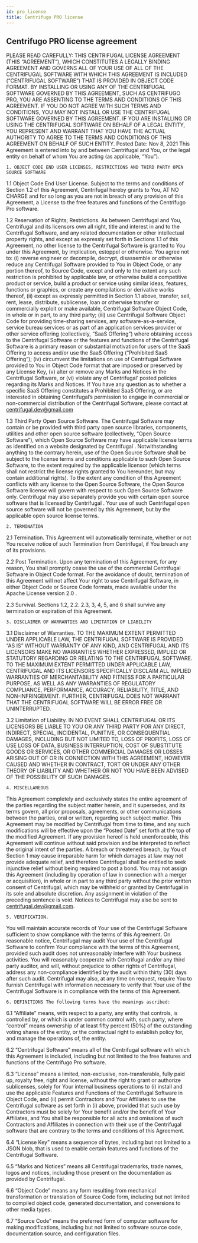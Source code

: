 ```yaml
---
id: pro_license
title: Centrifugo PRO license
---
```


## Centrifugo PRO license agreement

PLEASE READ CAREFULLY: THIS CENTRIFUGAL LICENSE AGREEMENT (THIS “AGREEMENT”), WHICH CONSTITUTES A LEGALLY BINDING AGREEMENT AND GOVERNS ALL OF YOUR USE OF ALL OF THE CENTRIFUGAL SOFTWARE WITH WHICH THIS AGREEMENT IS INCLUDED (“CENTRIFUGAL SOFTWARE”) THAT IS PROVIDED IN OBJECT CODE FORMAT. BY INSTALLING OR USING ANY OF THE CENTRIFUGAL SOFTWARE GOVERNED BY THIS AGREEMENT, SUCH AS CENTRIFUGO PRO, YOU ARE ASSENTING TO THE TERMS AND CONDITIONS OF THIS AGREEMENT. IF YOU DO NOT AGREE WITH SUCH TERMS AND CONDITIONS, YOU MAY NOT INSTALL OR USE THE CENTRIFUGAL SOFTWARE GOVERNED BY THIS AGREEMENT. IF YOU ARE INSTALLING OR USING THE CENTRIFUGAL SOFTWARE ON BEHALF OF A LEGAL ENTITY, YOU REPRESENT AND WARRANT THAT YOU HAVE THE ACTUAL AUTHORITY TO AGREE TO THE TERMS AND CONDITIONS OF THIS AGREEMENT ON BEHALF OF SUCH ENTITY. Posted Date: Nov 8, 2021 This Agreement is entered into by and between Centrifugal and You, or the legal entity on behalf of whom You are acting (as applicable, “You”).

    1. OBJECT CODE END USER LICENSES, RESTRICTIONS AND THIRD PARTY OPEN SOURCE SOFTWARE

1.1 Object Code End User License. Subject to the terms and conditions of Section 1.2 of this Agreement, Centrifugal hereby grants to You, AT NO CHARGE and for so long as you are not in breach of any provision of this Agreement, a License to the free features and functions of the Centrifugo Pro software.

1.2 Reservation of Rights; Restrictions. As between Centrifugal and You, Centrifugal and its licensors own all right, title and interest in and to the Centrifugal Software, and any related documentation or other intellectual property rights, and except as expressly set forth in Sections 1.1 of this Agreement, no other license to the Centrifugal Software is granted to You under this Agreement, by implication, estoppel or otherwise. You agree not to: (i) reverse engineer or decompile, decrypt, disassemble or otherwise reduce any Centrifugal Software provided to You in Object Code, or any portion thereof, to Source Code, except and only to the extent any such restriction is prohibited by applicable law, or otherwise build a competitive product or service, build a product or service using similar ideas, features, functions or graphics, or create any compilations or derivative works thereof, (ii) except as expressly permitted in Section 1.1 above, transfer, sell, rent, lease, distribute, sublicense, loan or otherwise transfer or commercially exploit or make available, Centrifugal Software Object Code, in whole or in part, to any third party; (iii) use Centrifugal Software Object Code for providing time-sharing services, any software-as-a-service, service bureau services or as part of an application services provider or other service offering (collectively, “SaaS Offering”) where obtaining access to the Centrifugal Software or the features and functions of the Centrifugal Software is a primary reason or substantial motivation for users of the SaaS Offering to access and/or use the SaaS Offering (“Prohibited SaaS Offering”); (iv) circumvent the limitations on use of Centrifugal Software provided to You in Object Code format that are imposed or preserved by any License Key, (v) alter or remove any Marks and Notices in the Centrifugal Software, or (vi) violate any of Centrifugal’ posted policies regarding its Marks and Notices. If You have any question as to whether a specific SaaS Offering constitutes a Prohibited SaaS Offering, or are interested in obtaining Centrifugal’s permission to engage in commercial or non-commercial distribution of the Centrifugal Software, please contact at centrifugal.dev@gmail.com

1.3 Third Party Open Source Software. The Centrifugal Software may contain or be provided with third party open source libraries, components, utilities and other open source software (collectively, “Open Source Software”), which Open Source Software may have applicable license terms as identified on a website designated by Centrifugal . Notwithstanding anything to the contrary herein, use of the Open Source Software shall be subject to the license terms and conditions applicable to such Open Source Software, to the extent required by the applicable licensor (which terms shall not restrict the license rights granted to You hereunder, but may contain additional rights). To the extent any condition of this Agreement conflicts with any license to the Open Source Software, the Open Source Software license will govern with respect to such Open Source Software only. Centrifugal may also separately provide you with certain open source software that is licensed by Centrifugal . Your use of such Centrifugal open source software will not be governed by this Agreement, but by the applicable open source license terms.

    2. TERMINATION

2.1 Termination. This Agreement will automatically terminate, whether or not You receive notice of such Termination from Centrifugal, if You breach any of its provisions.

2.2 Post Termination. Upon any termination of this Agreement, for any reason, You shall promptly cease the use of the commercial Centrifugal Software in Object Code format. For the avoidance of doubt, termination of this Agreement will not affect Your right to use Centrifugal Software, in either Object Code or Source Code formats, made available under the Apache License version 2.0 .

2.3 Survival. Sections 1.2, 2.2. 2.3, 3, 4, 5, and 6 shall survive any termination or expiration of this Agreement.

    3. DISCLAIMER OF WARRANTIES AND LIMITATION OF LIABILITY

3.1 Disclaimer of Warranties. TO THE MAXIMUM EXTENT PERMITTED UNDER APPLICABLE LAW, THE CENTRIFUGAL SOFTWARE IS PROVIDED “AS IS” WITHOUT WARRANTY OF ANY KIND, AND CENTRIFUGAL AND ITS LICENSORS MAKE NO WARRANTIES WHETHER EXPRESSED, IMPLIED OR STATUTORY REGARDING OR RELATING TO THE CENTRIFUGAL SOFTWARE. TO THE MAXIMUM EXTENT PERMITTED UNDER APPLICABLE LAW, CENTRIFUGAL AND ITS LICENSORS SPECIFICALLY DISCLAIM ALL IMPLIED WARRANTIES OF MERCHANTABILITY AND FITNESS FOR A PARTICULAR PURPOSE, AS WELL AS ANY WARRANTIES OF REGULATORY COMPLIANCE, PERFORMANCE, ACCURACY, RELIABILITY, TITLE, AND NON-INFRINGEMENT. FURTHER, CENTRIFUGAL DOES NOT WARRANT THAT THE CENTRIFUGAL SOFTWARE WILL BE ERROR FREE OR UNINTERRUPTED.

3.2 Limitation of Liability. IN NO EVENT SHALL CENTRIFUGAL OR ITS LICENSORS BE LIABLE TO YOU OR ANY THIRD PARTY FOR ANY DIRECT, INDIRECT, SPECIAL, INCIDENTAL, PUNITIVE, OR CONSEQUENTIAL DAMAGES, INCLUDING BUT NOT LIMITED TO, LOSS OF PROFITS, LOSS OF USE LOSS OF DATA, BUSINESS INTERRUPTION, COST OF SUBSTITUTE GOODS OR SERVICES, OR OTHER COMMERCIAL DAMAGES OR LOSSES ARISING OUT OF OR IN CONNECTION WITH THIS AGREEMENT, HOWEVER CAUSED AND WHETHER IN CONTRACT, TORT OR UNDER ANY OTHER THEORY OF LIABILITY AND WHETHER OR NOT YOU HAVE BEEN ADVISED OF THE POSSIBILITY OF SUCH DAMAGES.

    4. MISCELLANEOUS 

This Agreement completely and exclusively states the entire agreement of the parties regarding the subject matter herein, and it supersedes, and its terms govern, all prior proposals, agreements, or other communications between the parties, oral or written, regarding such subject matter. This Agreement may be modified by Centrifugal from time to time, and any such modifications will be effective upon the “Posted Date” set forth at the top of the modified Agreement. If any provision hereof is held unenforceable, this Agreement will continue without said provision and be interpreted to reflect the original intent of the parties. A breach or threatened breach, by You of Section 1 may cause irreparable harm for which damages at law may not provide adequate relief, and therefore Centrifugal shall be entitled to seek injunctive relief without being required to post a bond. You may not assign this Agreement (including by operation of law in connection with a merger or acquisition), in whole or in part to any third party without the prior written consent of Centrifugal, which may be withheld or granted by Centrifugal in its sole and absolute discretion. Any assignment in violation of the preceding sentence is void. Notices to Centrifugal may also be sent to centrifugal.dev@gmail.com.

    5. VERIFICATION. 

You will maintain accurate records of Your use of the Centrifugal Software sufficient to show compliance with the terms of this Agreement. On reasonable notice, Centrifugal may audit Your use of the Centrifugal Software to confirm Your compliance with the terms of this Agreement, provided such audit does not unreasonably interfere with Your business activities. You will reasonably cooperate with Centrifugal and/or any third party auditor, and will, without prejudice to other rights of Centrifugal, address any non-compliance identified by the audit within thirty (30) days after such audit. Centrifugal may also, at any time on request, require You to furnish Centrifugal with information necessary to verify that Your use of the Centrifugal Software is in compliance with the terms of this Agreement.

    6. DEFINITIONS The following terms have the meanings ascribed:

6.1 “Affiliate” means, with respect to a party, any entity that controls, is controlled by, or which is under common control with, such party, where “control” means ownership of at least fifty percent (50%) of the outstanding voting shares of the entity, or the contractual right to establish policy for, and manage the operations of, the entity.

6.2 “Centrifugal Software” means all of the Centrifugal software with which this Agreement is included, including but not limited to the free features and functions of the Centrifugo Pro software.

6.3 “License” means a limited, non-exclusive, non-transferable, fully paid up, royalty free, right and license, without the right to grant or authorize sublicenses, solely for Your internal business operations to (i) install and use the applicable Features and Functions of the Centrifugal Software in Object Code, and (ii) permit Contractors and Your Affiliates to use the Centrifugal software as set forth in (i) above, provided that such use by Contractors must be solely for Your benefit and/or the benefit of Your Affiliates, and You shall be responsible for all acts and omissions of such Contractors and Affiliates in connection with their use of the Centrifugal software that are contrary to the terms and conditions of this Agreement.

6.4 “License Key” means a sequence of bytes, including but not limited to a JSON blob, that is used to enable certain features and functions of the Centrifugal Software.

6.5 “Marks and Notices” means all Centrifugal trademarks, trade names, logos and notices, including those present on the documentation as provided by Centrifugal.

6.6 “Object Code” means any form resulting from mechanical transformation or translation of Source Code form, including but not limited to compiled object code, generated documentation, and conversions to other media types.

6.7 “Source Code” means the preferred form of computer software for making modifications, including but not limited to software source code, documentation source, and configuration files.
